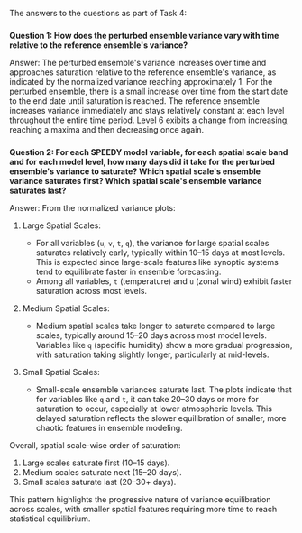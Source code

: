 The answers to the questions as part of Task 4: 

###

**Question 1: How does the perturbed ensemble variance vary with time relative to the reference ensemble's variance?**

Answer: The perturbed ensemble's variance increases over time and approaches saturation relative to the reference ensemble's variance, as indicated by the normalized variance reaching approximately 1. For the perturbed ensemble, there is a small increase over time from the start date to the end date until saturation is reached. The reference ensemble increases variance immediately and stays relatively constant at each level throughout the entire time period. Level 6 exibits a change from increasing, reaching a maxima and then decreasing once again. 

###

**Question 2: For each SPEEDY model variable, for each spatial scale band and for each model level, how many days did it take for the perturbed ensemble's variance to saturate? Which spatial scale's ensemble variance saturates first? Which spatial scale's ensemble variance saturates last?**


Answer: From the normalized variance plots:

1. Large Spatial Scales:
   - For all variables (`u`, `v`, `t`, `q`), the variance for large spatial scales saturates relatively early, typically within 10–15 days at most levels. This is expected since large-scale features like synoptic systems tend to equilibrate faster in ensemble forecasting.  
   - Among all variables, `t` (temperature) and `u` (zonal wind) exhibit faster saturation across most levels.

2. Medium Spatial Scales: 
   - Medium spatial scales take longer to saturate compared to large scales, typically around 15–20 days across most model levels. Variables like `q` (specific humidity) show a more gradual progression, with saturation taking slightly longer, particularly at mid-levels. 

3. Small Spatial Scales:
   - Small-scale ensemble variances saturate last. The plots indicate that for variables like `q` and `t`, it can take 20–30 days or more for saturation to occur, especially at lower atmospheric levels. This delayed saturation reflects the slower equilibration of smaller, more chaotic features in ensemble modeling.

Overall, spatial scale-wise order of saturation:
   1. Large scales saturate first (10–15 days).  
   2. Medium scales saturate next (15–20 days).  
   3. Small scales saturate last (20–30+ days).

This pattern highlights the progressive nature of variance equilibration across scales, with smaller spatial features requiring more time to reach statistical equilibrium.

###

